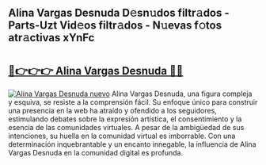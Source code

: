 ## Alina Vargas Desnuda D𝚎sn𝚞dos filtr𝚊dos - Parts-Uzt Vid𝚎os filtr𝚊dos - N𝚞evas f𝚘tos atr𝚊ctivas xYnFc

# <h2><a href="http://mb47g7b.tromn.icu/?c=Alina+Vargas+Desnuda">🔗👉👉👉 Alina Vargas Desnuda 🔗🔗</a></h2>

[![Alina Vargas Desnuda nuevo](https://i.imgur.com/pEAQMta.gif)](http://mb47g7b.tromn.icu/?c=Alina+Vargas+Desnuda)
Alina Vargas Desnuda, una figura compleja y esquiva, se resiste a la comprensión fácil. Su enfoque único para construir una presencia en la web ha atraído y ofendido a los seguidores, estimulando debates sobre la expresión artística, el consentimiento y la esencia de las comunidades virtuales. A pesar de la ambigüedad de sus intenciones, su huella en la comunidad virtual es imborrable. Con una determinación inquebrantable y un encanto innegable, la influencia de Alina Vargas Desnuda en la comunidad digital es profunda.
